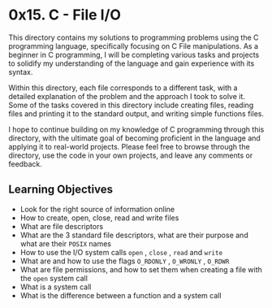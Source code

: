 # 0x15. C - File I/O

This directory contains my solutions to programming problems using the C programming language, specifically focusing on C File manipulations. As a beginner in C programming, I will be completing various tasks and projects to solidify my understanding of the language and gain experience with its syntax.

Within this directory, each file corresponds to a different task, with a detailed explanation of the problem and the approach I took to solve it. Some of the tasks covered in this directory include creating files, reading files and printing it to the standard output, and writing simple functions files.

I hope to continue building on my knowledge of C programming through this directory, with the ultimate goal of becoming proficient in the language and applying it to real-world projects. Please feel free to browse through the directory, use the code in your own projects, and leave any comments or feedback.

## Learning Objectives

- Look for the right source of information online
- How to create, open, close, read and write files
- What are file descriptors
- What are the 3 standard file descriptors, what are their purpose and what are their ```POSIX``` names
- How to use the I/O system calls ```open``` , ```close``` , ```read``` and ```write```
- What are and how to use the flags ```O_RDONLY``` , ```O_WRONLY``` , ```O_RDWR```
- What are file permissions, and how to set them when creating a file with the ```open``` system call
- What is a system call
- What is the difference between a function and a system call
